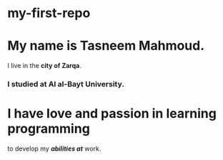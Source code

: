 # my-first-repo
# My name is Tasneem Mahmoud. 
I live in the **city of Zarqa**.
### I studied at Al al-Bayt University.
I have love and passion in learning programming
===============================================
to develop my ***abilities at*** work.
